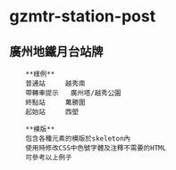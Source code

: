 # gzmtr-station-post
## 廣州地鐵月台站牌

		**樣例**
		普通站		越秀南
		帶轉車提示	廣州塔/越秀公園
		終點站		萬勝圍
		起始站		西塱

		**模版**
		包含各種元素的模版於skeleton內
		使用時修改CSS中色號字體及注釋不需要的HTML
		可參考以上例子
